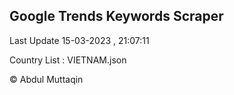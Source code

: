 

## Google Trends Keywords Scraper 
 
Last Update 15-03-2023 , 21:07:11

Country List :
VIETNAM.json



© Abdul Muttaqin 
